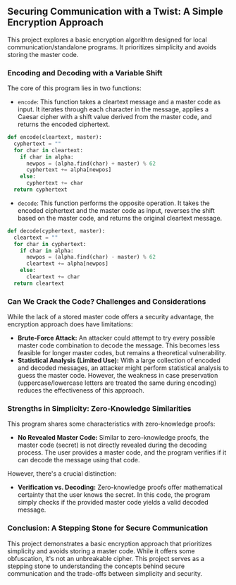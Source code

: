 ## Securing Communication with a Twist: A Simple Encryption Approach

This project explores a basic encryption algorithm designed for local communication/standalone programs. It prioritizes simplicity and avoids storing the master code.

### Encoding and Decoding with a Variable Shift

The core of this program lies in two functions:

* `encode`: This function takes a cleartext message and a master code as input. It iterates through each character in the message, applies a Caesar cipher with a shift value derived from the master code, and returns the encoded ciphertext.

```python
def encode(cleartext, master):
  cyphertext = ""
  for char in cleartext:
    if char in alpha:
      newpos = (alpha.find(char) + master) % 62
      cyphertext += alpha[newpos]
    else:
      cyphertext += char
  return cyphertext
```

* `decode`: This function performs the opposite operation. It takes the encoded ciphertext and the master code as input, reverses the shift based on the master code, and returns the original cleartext message.

```python
def decode(cyphertext, master):
  cleartext = ""
  for char in cyphertext:
    if char in alpha:
      newpos = (alpha.find(char) - master) % 62
      cleartext += alpha[newpos]
    else:
      cleartext += char
  return cleartext
```

### Can We Crack the Code? Challenges and Considerations

While the lack of a stored master code offers a security advantage, the encryption approach does have limitations:

* **Brute-Force Attack:** An attacker could attempt to try every possible master code combination to decode the message. This becomes less feasible for longer master codes, but remains a theoretical vulnerability.
* **Statistical Analysis (Limited Use):** With a large collection of encoded and decoded messages, an attacker might perform statistical analysis to guess the master code. However, the weakness in case preservation (uppercase/lowercase letters are treated the same during encoding) reduces the effectiveness of this approach.

### Strengths in Simplicity: Zero-Knowledge Similarities

This program shares some characteristics with zero-knowledge proofs:

* **No Revealed Master Code:**  Similar to zero-knowledge proofs, the master code (secret) is not directly revealed during the decoding process. The user provides a master code, and the program verifies if it can decode the message using that code.

However, there's a crucial distinction:

* **Verification vs. Decoding:** Zero-knowledge proofs offer mathematical certainty that the user knows the secret. In this code, the program simply checks if the provided master code yields a valid decoded message.

### Conclusion: A Stepping Stone for Secure Communication

This project demonstrates a basic encryption approach that prioritizes simplicity and avoids storing a master code. While it offers some obfuscation, it's not an unbreakable cipher. This project serves as a stepping stone to understanding the concepts behind secure communication and the trade-offs between simplicity and security.
